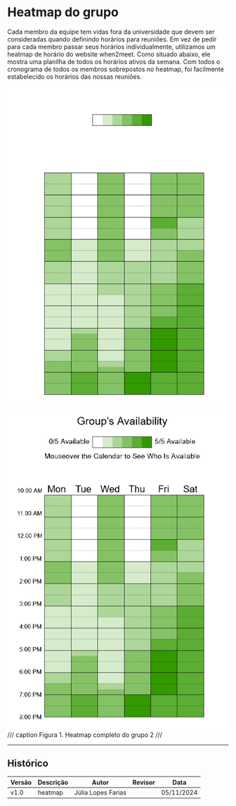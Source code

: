 # Heatmap do grupo

Cada membro da equipe tem vidas fora da universidade que devem ser consideradas quando definindo horários para reuniões. Em vez de pedir para cada membro passar seus horários individualmente, utilizamos um heatmap de horário do website when2meet. Como situado abaixo, ele mostra uma planilha de todos os horários ativos da semana. Com todos o cronograma de todos os membros sobrepostos no heatmap, foi facilmente estabelecido os horários das nossas reuniões.


![heatmap completo do when2meet](../../img/heatmap-white.png#only-dark)
![heatmap completo do when2meet](../../img/heatmap-black.png#only-light)
/// caption
Figura 1. Heatmap completo do grupo 2
///

---

## Histórico

| Versão | Descrição                  | Autor                   | Revisor                  | Data       |
|--------|----------------------------|-------------------------|--------------------------|------------|
| v1.0   | heatmap                    | Júlia Lopes Farias      |                          | 05/11/2024 |